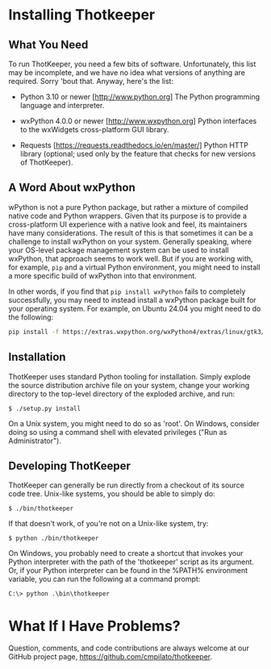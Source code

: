 Installing Thotkeeper
=====================

What You Need
-------------

To run ThotKeeper, you need a few bits of software.  Unfortunately,
this list may be incomplete, and we have no idea what versions of
anything are required.  Sorry 'bout that.  Anyway, here's the list:

   * Python 3.10 or newer [http://www.python.org]
     The Python programming language and interpreter.
      
   * wxPython 4.0.0 or newer [http://www.wxpython.org]
     Python interfaces to the wxWidgets cross-platform GUI library.

   * Requests [https://requests.readthedocs.io/en/master/]
     Python HTTP library (optional; used only by the feature
     that checks for new versions of ThotKeeper).


A Word About wxPython
---------------------

wPython is not a pure Python package, but rather a mixture of compiled
native code and Python wrappers.  Given that its purpose is to provide
a cross-platform UI experience with a native look and feel, its maintainers
have many considerations.  The result of this is that sometimes it can
be a challenge to install wxPython on your system.  Generally speaking,
where your OS-level package management system can be used to install
wxPython, that approach seems to work well.  But if you are working
with, for example, `pip` and a virtual Python environment, you might
need to install a more specific build of wxPython into that environment.

In other words, if you find that `pip install wxPython` fails to 
completely successfully, you may need to instead install a wxPython
package built for your operating system.  For example, on Ubuntu 24.04
you might need to do the following:

```sh
pip install -f https://extras.wxpython.org/wxPython4/extras/linux/gtk3/ubuntu-24.04 wxPython
```


Installation
------------

ThotKeeper uses standard Python tooling for installation.
Simply explode the source distribution archive file on your system,
change your working directory to the top-level directory of the
exploded archive, and run:

    $ ./setup.py install

On a Unix system, you might need to do so as 'root'.  On Windows,
consider doing so using a command shell with elevated privileges ("Run
as Administrator").


Developing ThotKeeper
---------------------

ThotKeeper can generally be run directly from a checkout of its source
code tree.  Unix-like systems, you should be able to simply do:

    $ ./bin/thotkeeper

If that doesn't work, of you're not on a Unix-like system, try:

    $ python ./bin/thotkeeper

On Windows, you probably need to create a shortcut that invokes your
Python interpreter with the path of the 'thotkeeper' script as its
argument.  Or, if your Python interpreter can be found in the %PATH%
environment variable, you can run the following at a command prompt:

    C:\> python .\bin\thotkeeper


What If I Have Problems?
========================

Question, comments, and code contributions are always welcome at
our GitHub project page, https://github.com/cmpilato/thotkeeper.
